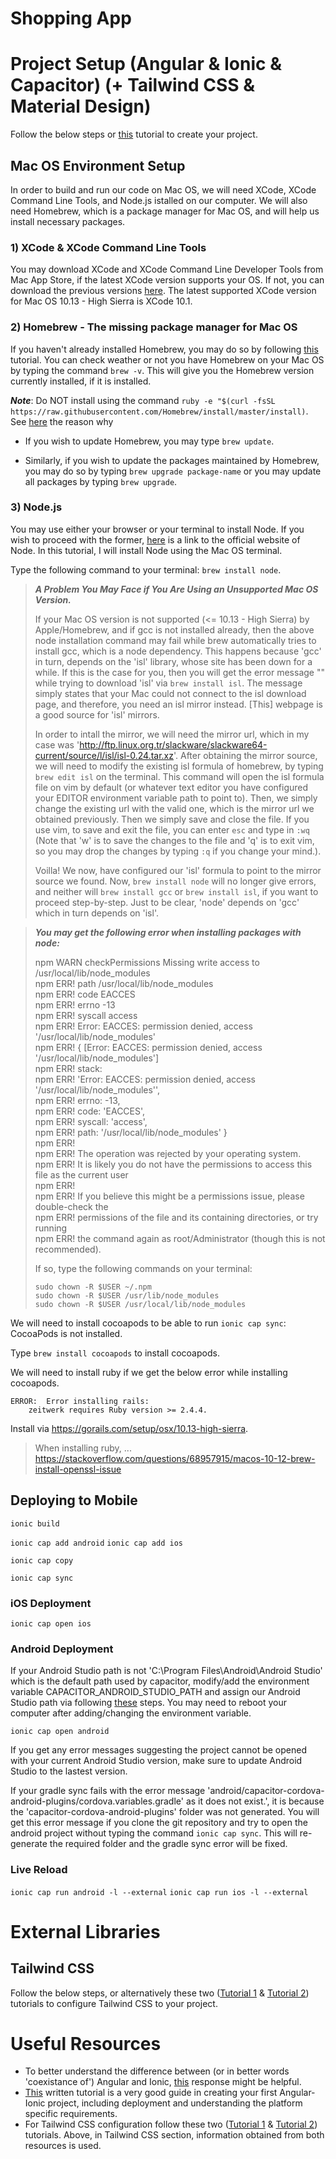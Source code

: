 # Shopping App

# Project Setup (Angular & Ionic & Capacitor) (+ Tailwind CSS & Material Design)

Follow the below steps or [this](https://ionicframework.com/docs/angular/your-first-app) tutorial to create your project.

## Mac OS Environment Setup

In order to build and run our code on Mac OS, we will need XCode, XCode Command Line Tools, and Node.js istalled on our computer. We will also need Homebrew, which is a package manager for Mac OS, and will help us install necessary packages.

### 1) XCode & XCode Command Line Tools

You may download XCode and XCode Command Line Developer Tools from Mac App Store, if the latest XCode version supports your OS. If not, you can download the previous versions [here](https://developer.apple.com/download/all/?q=xcode). The latest supported XCode version for Mac OS 10.13 - High Sierra is XCode 10.1.

### 2) Homebrew - The missing package manager for Mac OS

If you haven't already installed Homebrew, you may do so by following [this](https://www.digitalocean.com/community/tutorials/how-to-install-and-use-homebrew-on-macos) tutorial. You can check weather or not you have Homebrew on your Mac OS by typing the command `brew -v`. This will give you the Homebrew version currently installed, if it is installed.

**_Note_**: Do NOT install using the command `ruby -e "$(curl -fsSL https://raw.githubusercontent.com/Homebrew/install/master/install)`. See [here](https://stackoverflow.com/questions/20381128/installing-homebrew-on-os-x) the reason why

- If you wish to update Homebrew, you may type `brew update`.

- Similarly, if you wish to update the packages maintained by Homebrew, you may do so by typing `brew upgrade package-name` or you may update all packages by typing `brew upgrade`.

### 3) Node.js

You may use either your browser or your terminal to install Node. If you wish to proceed with the former, [here](https://nodejs.org/en/download/) is a link to the official website of Node. In this tutorial, I will install Node using the Mac OS terminal.

Type the following command to your terminal: `brew install node`.

> **_A Problem You May Face if You Are Using an Unsupported Mac OS Version._**
>
> If your Mac OS version is not supported (<= 10.13 - High Sierra) by Apple/Homebrew, and if gcc is not installed already, then the above node installation command may fail while brew automatically tries to install gcc, which is a node dependency. This happens because 'gcc' in turn, depends on the 'isl' library, whose site has been down for a while. If this is the case for you, then you will get the error message "" while trying to download 'isl' via `brew install isl`. The message simply states that your Mac could not connect to the isl download page, and therefore, you need an isl mirror instead. [This] webpage is a good source for 'isl' mirrors.
>
> In order to intall the mirror, we will need the mirror url, which in my case was 'http://ftp.linux.org.tr/slackware/slackware64-current/source/l/isl/isl-0.24.tar.xz'. After obtaining the mirror source, we will need to modify the existing isl formula of homebrew, by typing `brew edit isl` on the terminal. This command will open the isl formula file on vim by default (or whatever text editor you have configured your EDITOR environment variable path to point to). Then, we simply change the existing url with the valid one, which is the mirror url we obtained previously. Then we simply save and close the file. If you use vim, to save and exit the file, you can enter `esc` and type in `:wq` (Note that 'w' is to save the changes to the file and 'q' is to exit vim, so you may drop the changes by typing `:q` if you change your mind.).
>
> Voilla! We now, have configured our 'isl' formula to point to the mirror source we found. Now, `brew install node` will no longer give errors, and neither will `brew install gcc` or `brew install isl`, if you want to proceed step-by-step. Just to be clear, 'node' depends on 'gcc' which in turn depends on 'isl'.

> **_You may get the following error when installing packages with node:_**
>
> npm WARN checkPermissions Missing write access to /usr/local/lib/node_modules  
> npm ERR! path /usr/local/lib/node_modules  
> npm ERR! code EACCES  
> npm ERR! errno -13  
> npm ERR! syscall access  
> npm ERR! Error: EACCES: permission denied, access '/usr/local/lib/node_modules'  
> npm ERR! { [Error: EACCES: permission denied, access '/usr/local/lib/node_modules']  
> npm ERR! stack:  
> npm ERR! 'Error: EACCES: permission denied, access \'/usr/local/lib/node_modules\'',  
> npm ERR! errno: -13,  
> npm ERR! code: 'EACCES',  
> npm ERR! syscall: 'access',  
> npm ERR! path: '/usr/local/lib/node_modules' }  
> npm ERR!  
> npm ERR! The operation was rejected by your operating system.  
> npm ERR! It is likely you do not have the permissions to access this file as the current user  
> npm ERR!  
> npm ERR! If you believe this might be a permissions issue, please double-check the  
> npm ERR! permissions of the file and its containing directories, or try running  
> npm ERR! the command again as root/Administrator (though this is not recommended).
>
> If so, type the following commands on your terminal:
>
> ```lang-js
> sudo chown -R $USER ~/.npm
> sudo chown -R $USER /usr/lib/node_modules
> sudo chown -R $USER /usr/local/lib/node_modules
> ```

We will need to install cocoapods to be able to run `ionic cap sync`: CocoaPods is not installed.

Type `brew install cocoapods` to install cocoapods.

We will need to install ruby if we get the below error while installing cocoapods.

```
ERROR:  Error installing rails:
    zeitwerk requires Ruby version >= 2.4.4.
```

Install via https://gorails.com/setup/osx/10.13-high-sierra.

> When installing ruby, ...
> https://stackoverflow.com/questions/68957915/macos-10-12-brew-install-openssl-issue

## Deploying to Mobile

`ionic build`

`ionic cap add android` `ionic cap add ios`

`ionic cap copy`

`ionic cap sync`

### iOS Deployment

`ionic cap open ios`

### Android Deployment

If your Android Studio path is not 'C:\Program Files\Android\Android Studio' which is the default path used by capacitor, modify/add the environment variable CAPACITOR_ANDROID_STUDIO_PATH and assign our Android Studio path via following [these](https://support.shotgunsoftware.com/hc/en-us/articles/114094235653-Setting-global-environment-variables-on-Windows) steps. You may need to reboot your computer after adding/changing the environment variable.

`ionic cap open android`

If you get any error messages suggesting the project cannot be opened with your current Android Studio version, make sure to update Android Studio to the lastest version.

If your gradle sync fails with the error message 'android/capacitor-cordova-android-plugins/cordova.variables.gradle' as it does not exist.', it is because the 'capacitor-cordova-android-plugins' folder was not generated. You will get this error message if you clone the git repository and try to open the android project without typing the command `ionic cap sync`. This will re-generate the required folder and the gradle sync error will be fixed.

### Live Reload

`ionic cap run android -l --external` `ionic cap run ios -l --external`

# External Libraries

## Tailwind CSS

Follow the below steps, or alternatively these two ([Tutorial 1](https://www.angularjswiki.com/angular/angular-tailwind-css/#step-2-install-tailwindcss-via-npm-or-yarn) & [Tutorial 2](https://dev.to/angular/setup-tailwindcss-in-angular-the-easy-way-1i5l)) tutorials to configure Tailwind CSS to your project.

# Useful Resources

- To better understand the difference between (or in better words 'coexistance of') Angular and Ionic, [this](https://forum.ionicframework.com/t/which-to-use-angular-or-ionic/196891/2) response might be helpful.
- [This](https://ionicframework.com/docs/angular/your-first-app) written tutorial is a very good guide in creating your first Angular-Ionic project, including deployment and understanding the platform specific requirements.
- For Tailwind CSS configuration follow these two ([Tutorial 1](https://www.angularjswiki.com/angular/angular-tailwind-css/#step-2-install-tailwindcss-via-npm-or-yarn) & [Tutorial 2](https://dev.to/angular/setup-tailwindcss-in-angular-the-easy-way-1i5l)) tutorials. Above, in Tailwind CSS section, information obtained from both resources is used.
